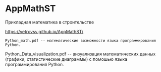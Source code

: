 # AppMathST
Прикладная математика в строительстве

https://vetrovsv.github.io/AppMathST/


 	Python_math.pdf -- математические возможности языка программирования Python.
  Python_Data_visualization.pdf -- визуализация математических данных (графики, статистические диаграммы) 
  с помошью языка программирования Python.
